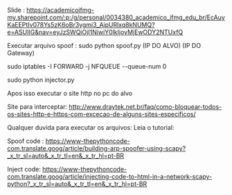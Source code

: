 Slide : https://academicoifmg-my.sharepoint.com/:p:/g/personal/0034380_academico_ifmg_edu_br/EcAuyKaEEPtIv078Ys5zK6oBr3ygmi3_AjpURlxq8kNUMQ?e=ASUIIG&nav=eyJzSWQiOjI1NiwiY0lkIjoyMjEwODY2NTUxfQ

Executar arquivo spoof : sudo python spoof.py (IP DO ALVO) (IP DO Gateway)

sudo iptables -I FORWARD -j NFQUEUE --queue-num 0

sudo python injector.py

Apos isso executar o site http no pc do alvo

Site para interceptar: http://www.draytek.net.br/faq/como-bloquear-todos-os-sites-http-e-https-com-excecao-de-alguns-sites-especificos/

Qualquer duvida para executar os arquivos: Leia o tutorial:

Spoof code : https://www-thepythoncode-com.translate.goog/article/building-arp-spoofer-using-scapy?_x_tr_sl=auto&_x_tr_tl=en&_x_tr_hl=pt-BR

Inject code: https://www-thepythoncode-com.translate.goog/article/injecting-code-to-html-in-a-network-scapy-python?_x_tr_sl=auto&_x_tr_tl=en&_x_tr_hl=pt-BR
